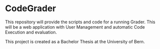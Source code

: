 # CodeGrader

This repository will provide the scripts and code for a running Grader. 
This will be a web application with User Management and automatic Code Execution and evaluation. 

This project is created as a Bachelor Thesis at the University of Bern. 


